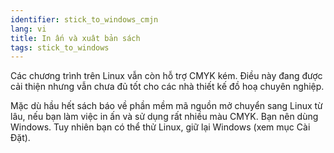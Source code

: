```yaml
---
identifier: stick_to_windows_cmjn
lang: vi
title: In ấn và xuât bản sách
tags: stick_to_windows
---
```


Các chương trình trên Linux vẫn còn hỗ trợ CMYK kém. Điều này đang được cải thiện 
nhưng vẫn chưa đủ tốt cho các nhà thiết kế đồ hoạ chuyên nghiệp.

Mặc dù hầu hết sách báo về phần mềm mã nguồn mở chuyển sang Linux từ lâu, nếu 
bạn làm việc in ấn và sử dụng rất nhiều màu CMYK. Bạn nên dùng Windows. Tuy nhiên 
bạn có thể thử Linux, giữ lại Windows (xem mục Cài Đặt).


